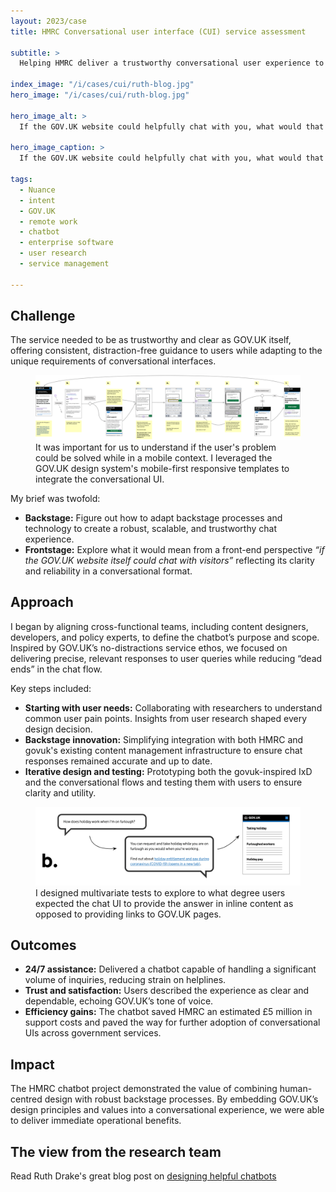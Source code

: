 ```yaml
---
layout: 2023/case
title: HMRC Conversational user interface (CUI) service assessment

subtitle: >
  Helping HMRC deliver a trustworthy conversational user experience to provide 24/7 support to millions of citizens navigating furlough schemes, grants, and new tax implications without overwhelming helplines.

index_image: "/i/cases/cui/ruth-blog.jpg"
hero_image: "/i/cases/cui/ruth-blog.jpg"

hero_image_alt: >
  If the GOV.UK website could helpfully chat with you, what would that experience be like?

hero_image_caption: >
  If the GOV.UK website could helpfully chat with you, what would that experience be like?

tags: 
  - Nuance
  - intent
  - GOV.UK
  - remote work
  - chatbot
  - enterprise software
  - user research
  - service management

---
```


<!-- CUI-sa_chat.jpg -->

## Challenge

The service needed to be as trustworthy and clear as GOV.UK itself, offering consistent, distraction-free guidance to users while adapting to the unique requirements of conversational interfaces.  

<figure>
  <img src="/i/cases/cui/study/chat-flow.png" alt="A user journey example on a mobile device">
  <figcaption>It was important for us to understand if the user's problem could be solved while in a mobile context. I leveraged the GOV.UK design system's mobile-first responsive templates to integrate the conversational UI.</figcaption>
</figure>

My brief was twofold:  

- **Backstage:** Figure out how to adapt backstage processes and technology to create a robust, scalable, and trustworthy chat experience.  
- **Frontstage:** Explore what it would mean from a front-end perspective _“if the GOV.UK website itself could chat with visitors”_ reflecting its clarity and reliability in a conversational format.

## Approach

I began by aligning cross-functional teams, including content designers, developers, and policy experts, to define the chatbot’s purpose and scope. Inspired by GOV.UK’s no-distractions service ethos, we focused on delivering precise, relevant responses to user queries while reducing “dead ends” in the chat flow.  

Key steps included:  

- **Starting with user needs:** Collaborating with researchers to understand common user pain points. Insights from user research shaped every design decision.  
- **Backstage innovation:** Simplifying integration with both HMRC and govuk's existing content management infrastructure to ensure chat responses remained accurate and up to date.  
- **Iterative design and testing:** Prototyping both the govuk-inspired IxD and the conversational flows and testing them with users to ensure clarity and utility.  

<figure>
  <img src="/i/cases/cui/study/content-AB-testing.png" alt="An option from a multivariate test shows a sample of govuk content in the chat UI itsel.">
  <figcaption>I designed multivariate tests to explore to what degree users expected the chat UI to provide the answer in inline content as opposed to providing links to GOV.UK pages.</figcaption>
</figure>

## Outcomes

- **24/7 assistance:** Delivered a chatbot capable of handling a significant volume of inquiries, reducing strain on helplines.  
- **Trust and satisfaction:** Users described the experience as clear and dependable, echoing GOV.UK’s tone of voice.  
- **Efficiency gains:** The chatbot saved HMRC an estimated £5 million in support costs and paved the way for further adoption of conversational UIs across government services.  

## Impact

The HMRC chatbot project demonstrated the value of combining human-centred design with robust backstage processes. By embedding GOV.UK’s design principles and values into a conversational experience, we were able to deliver immediate operational benefits.

## The view from the research team

Read Ruth Drake's great blog post on [designing helpful chatbots](https://designnotes.blog.GOV.UK/2022/06/14/6-tips-for-building-a-genuinely-helpful-chatbot/)


